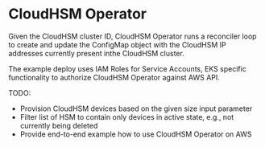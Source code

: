 # CloudHSM Operator

Given the CloudHSM cluster ID, CloudHSM Operator runs a reconciler loop to
create and update the ConfigMap object with the CloudHSM IP addresses currently
present inthe CloudHSM cluster. 

The example deploy uses IAM Roles for Service Accounts, EKS specific
functionality to authorize CloudHSM Operator against AWS API.

TODO:
- Provision CloudHSM devices based on the given size input parameter
- Filter list of HSM to contain only devices in active state, e.g., not
  currently being deleted
- Provide end-to-end example how to use CloudHSM Operator on AWS
